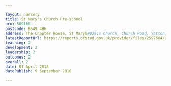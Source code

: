 ```yaml
---

layout: nursery
title: St Mary's Church Pre-school
urn: 509168
postcode: BS49 4HH
address: The Chapter House, St Mary&#039;s Church, Church Road, Yatton, Bristol, BS49 4HH
latestReportUrl: https://reports.ofsted.gov.uk/provider/files/2597684/urn/509168.pdf
teaching: 2
development: 2
leadership: 2
outcomes: 2
overall: 2
date: 01 April 2018 
datePublish: 9 September 2016

---
```

